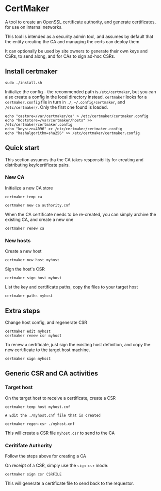 # CertMaker

A tool to create an OpenSSL certificate authority, and generate certificates, for use on internal networks.

This tool is intended as a security admin tool, and assumes by default that the entity creating the CA and managing the certs can deploy them.

It can optionally be used by site owners to generate their own keys and CSRs, to send along, and for CAs to sign ad-hoc CSRs.

## Install certmaker

	sudo ./install.sh

Initialize the config - the recommended path is `/etc/certmaker`, but you can also create a config in the local directory instead. `certmaker` looks for a `certmaker.config` file in turn in `./`, `~/.config/certmaker`, and `/etc/certmaker/`. Only the first one found is loaded.

	echo "castore=/var/certmaker/ca" > /etc/certmaker/certmaker.config
	echo "hoststore=/var/certmaker/hosts" >> /etc/certmaker/certmaker.config
	echo "keysize=4096" >> /etc/certmaker/certmaker.config
	echo "hashalgorithm=sha256" >> /etc/certmaker/certmaker.config

## Quick start

This section assumes tha the CA takes responsibility for creating and distributing key/certificate pairs.

### New CA

Initialize a new CA store

	certmaker temp ca

	certmaker new ca authority.cnf

When the CA certificate needs to be re-created, you can simply archive the existing CA, and create a new one

	certmaker renew ca

### New hosts

Create a new host

	certmaker new host myhost

Sign the host's CSR

	certmaker sign host myhost

List the key and certificate paths, copy the files to your target host

	certmaker paths myhost

## Extra steps

Change host config, and regenerate CSR

	certmaker edit myhost
	certmaker renew csr myhost

To renew a certificate, just sign the existing host definition, and copy the new certificate to the target host machine.

	certmaker sign myhost

## Generic CSR and CA activities

### Target host

On the target host to receive a certificate, create a CSR

	certmaker temp host myhost.cnf

	# Edit the ./myhost.cnf file that is created
	
	certmaker regen-csr ./myhost.cnf

This will create a CSR file `myhost.csr` to send to the CA

### Ceritifate Authority

Follow the steps above for creating a CA

On receipt of a CSR, simply use the `sign csr` mode:

	certmaker sign csr CSRFILE

This will generate a certificate file to send back to the requestor.

